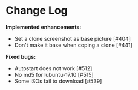 # Change Log


**Implemented enhancements:**

- Set a clone screenshot as base picture [\#404]
- Don't make it base when coping a clone [\#441]

**Fixed bugs:**

- Autostart does not work [\#512]
- No md5 for lubuntu-17.10 [\#515]
- Some ISOs fail to download [\#539]
